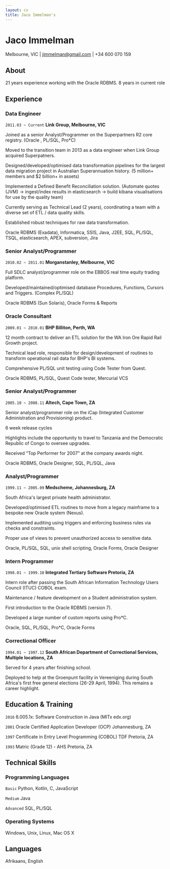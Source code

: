 ```yaml
---
layout: cv
title: Jaco Immelman's
---
```

# Jaco Immelman
<div id="webaddress"> Melbourne, VIC | 
<a target="_blank" href="mailto:jimmelman@gmail.com"><i class="fa fa-envelope-o fa-2x"></i> jimmelman@gmail.com</a> |  <i class="fa fa-mobile fa-2x"></i> +34 600 070 159 
</div>


## About 

21 years experience working with the Oracle RDBMS. 8 years in current role

## Experience

### Data Engineer
`2011.03 ~ Current`
__Link Group, Melbourne, VIC__ 

Joined as a senior Analyst/Programmer on the Superpartners R2 core registry. (Oracle , PL/SQL, Pro*C)

Moved to the transition team in 2013 as a data engineer when Link Group acquired Superpatners.

Designed/developed/optimised data transformation pipelines for the largest data migration project in Australian Superannuation history. (5 million+ members and $2 billion+ in assets) 

Implemented a Defined Benefit Reconciliation solution. (Automate quotes (JVM) -> ingest/index results in elasticsearch -> build kibana visualisations for use by the  quality team)

Currently serving as Technical Lead (2 years), coordinating a team with a diverse set of ETL / data quality skills.

Established robust techniques for raw data transformation.

Oracle RDBMS (Exadata), Informatica, SSIS, Java, J2EE, SQL, PL/SQL, TSQL, elasticsearch, APEX, subversion, Jira


### Senior Analyst/Programmer
`2010.02 ~ 2011.01`
__Morganstanley, Melbourne, VIC__ 

Full SDLC analyst/programmer role on the EBBOS real time equity trading platform.

Developed/maintained/optimised database Procedures, Functions, Cursors and Triggers. (Complex PL/SQL)
 
Oracle RDBMS (Sun Solaris), Oracle Forms & Reports

### Oracle Consultant
`2009.01 ~ 2010.01`
__BHP Billiton, Perth, WA__ 

12 month contract to deliver an ETL solution for the WA Iron Ore Rapid Rail Growth project.
 
Technical lead role, responsible for design/development of routines to transform operational rail data for BHP's BI systems. 

Comprehensive PL/SQL unit testing using Code Tester from Quest.

Oracle RDBMS, PL/SQL, Quest Code tester, Mercurial VCS

### Senior Analyst/Programmer
`2005.10 ~ 2008.11`
__Altech, Cape Town, ZA__ 

Senior analyst/programmer role on the iCap (Integrated Customer Administration and Provisioning) product.

6 week release cycles

Highlights include the opportunity to travel to Tanzania and the Democratic Republic of Congo to oversee upgrades. 

Received “Top Performer for 2007” at the company awards night. 

Oracle RDBMS, Oracle Designer, SQL, PL/SQL, Java

### Analyst/Programmer
`1999.11 ~ 2005.09`
__Medscheme, Johannesburg, ZA__ 

South Africa's largest private health administrator. 

Developed/optimised ETL routines to move from a legacy mainframe to a bespoke new Oracle system (Nexus). 

Implemented auditing using triggers and enforcing business rules via checks and constraints. 

Proper use of views to prevent unauthorized access to sensitive data. 

Oracle, PL/SQL, SQL, unix shell scripting, Oracle Forms, Oracle Designer

### Intern Programmer
`1998.01 ~ 1999.10`
__Integrated Tertiary Software Pretoria, ZA__ 

Intern role after passing the South African Information Technology Users Council (ITUC) COBOL exam. 

Maintenance / feature development on a Student administration system. 

First introduction to the Oracle RDBMS (version 7). 

Developed a large number of custom reports using Pro*C. 

Oracle, SQL, PL/SQL, Pro*C, Oracle Forms

### Correctional Officer
`1994.01 ~ 1997.12`
__South African Department of Correctional Services, Multiple locations, ZA__ 

Served for 4 years after finishing school.

Deployed to help at the Groenpunt facility in Vereeniging during South Africa's first free general elections (26-29 April, 1994). This remains a career highlight.



## Education & Training

`2016`
6.005.1x: Software Construction in Java (MITx edx.org)

`2001`
Oracle Certified Application Developer (OCP) Johannesburg, ZA

`1997`
Certificate in Entry Level Programming (COBOL) TDF Pretoria, ZA

`1993`
Matric (Grade 12) - AHS Pretoria, ZA

## Technical Skills

### Programming Languages

`Basic`
Python, Kotlin, C, JavaScript

`Medium`
Java

`Advanced`
SQL, PL/SQL

### Operating Systems

Windows, Unix, Linux, Mac OS X

## Languages

Afrikaans, English




<!-- ### Footer

Last updated: Mar 2019 -->


